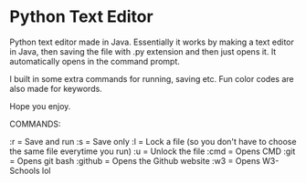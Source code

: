 # Python Text Editor

Python text editor made in Java.  Essentially it works by making a text editor in Java, 
then saving the file with .py extension and then just opens it. It automatically opens in the command prompt.

I built in some extra commands for running, saving etc. Fun color codes are also made for keywords.

Hope you enjoy.

COMMANDS:

:r = Save and run
:s = Save only
:l = Lock a file (so you don't have to choose the same file everytime you run)
:u = Unlock the file
:cmd = Opens CMD
:git = Opens git bash
:github = Opens the Github website
:w3 = Opens W3-Schools lol 
